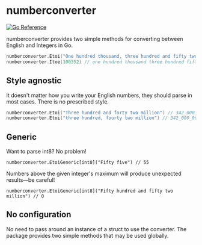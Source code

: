 # numberconverter
[![Go Reference](https://pkg.go.dev/badge/github.com/will-lol/numberconverter.svg)](https://pkg.go.dev/github.com/will-lol/numberconverter)

numberconverter provides two simple methods for converting between English and Integers in Go.

```go
numberconverter.Etoi("One hundred thousand, three hundred and fifty two") // 100_352
numberconverter.Itoe(100352) // one hundred thousand three hundred fifty-two
```

## Style agnostic

It doesn't matter how you write your English numbers, they should parse in most cases. There is no prescribed style.

```go
numberconverter.Etoi("Three hundred and forty two million") // 342_000_000
numberconverter.Etoi("three hundred, fourty two million") // 342_000_000
```

## Generic

Want to parse int8? No problem!

```
numberconverter.EtoiGeneric[int8]("Fifty five") // 55
```

Numbers above the given integer's maximum will produce unexpected results—be careful!

```
numberconverter.EtoiGeneric[int8]("Fifty hundred and fifty two million") // 0
```

## No configuration

No need to pass around an instance of a struct to use the converter. The package provides two simple methods that may be used globally.
